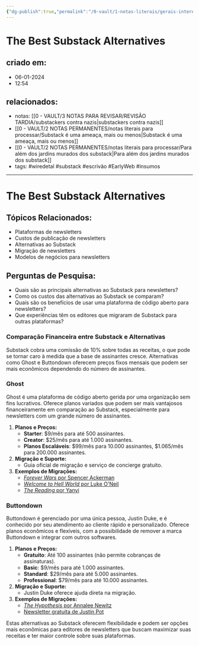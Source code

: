 ```yaml
---
{"dg-publish":true,"permalink":"/0-vault/1-notas-literais/gerais-interesses/melhores-alternativas-ao-substack-wired/","tags":["wiredetal","substack","escrivão","EarlyWeb","insumos"],"dgHomeLink":true,"dgShowLocalGraph":true,"dgShowFileTree":true,"dgEnableSearch":true,"noteIcon":""}
---
```


# The Best Substack Alternatives

## criado em: 
- 06-01-2024
- 12:54
## relacionados:
- notas: [[0 - VAULT/3 NOTAS PARA REVISAR/REVISÃO TARDIA/substackers contra nazis\|substackers contra nazis]]
- [[0 - VAULT/2 NOTAS PERMANENTES/notas literais para processar/Substack é uma ameaça, mais ou menos\|Substack é uma ameaça, mais ou menos]]
- [[0 - VAULT/2 NOTAS PERMANENTES/notas literais para processar/Para além dos jardins  murados dos substack\|Para além dos jardins  murados dos substack]]
- tags: #wiredetal #substack #escrivão #EarlyWeb #insumos
---
# The Best Substack Alternatives

## Tópicos Relacionados:

- Plataformas de newsletters
- Custos de publicação de newsletters
- Alternativas ao Substack
- Migração de newsletters
- Modelos de negócios para newsletters

## Perguntas de Pesquisa:

- Quais são as principais alternativas ao Substack para newsletters?
- Como os custos das alternativas ao Substack se comparam?
- Quais são os benefícios de usar uma plataforma de código aberto para newsletters?
- Que experiências têm os editores que migraram de Substack para outras plataformas?

### **Comparação Financeira entre Substack e Alternativas**

Substack cobra uma comissão de 10% sobre todas as receitas, o que pode se tornar caro à medida que a base de assinantes cresce. Alternativas como Ghost e Buttondown oferecem preços fixos mensais que podem ser mais econômicos dependendo do número de assinantes.

### **Ghost**

Ghost é uma plataforma de código aberto gerida por uma organização sem fins lucrativos. Oferece planos variados que podem ser mais vantajosos financeiramente em comparação ao Substack, especialmente para newsletters com um grande número de assinantes.

1. **Planos e Preços:**
    - **Starter**: $9/mês para até 500 assinantes.
    - **Creator**: $25/mês para até 1.000 assinantes.
    - **Planos Escaláveis**: $99/mês para 10.000 assinantes, $1.065/mês para 200.000 assinantes.
2. **Migração e Suporte:**
    - Guia oficial de migração e serviço de concierge gratuito.
3. **Exemplos de Migrações:**
    - [_Forever Wars_ por Spencer Ackerman](https://foreverwars.ghost.io/forever-wars-off-substack-on-ghost/)
    - [_Welcome to Hell World_ por Luke O'Neil](https://www.welcometohellworld.com/i-gotta-get-out-of-here-man/)
    - [_The Reading_ por Yanyi](https://reading.yanyiii.com/the-freedom-of-hate/)

### **Buttondown**

Buttondown é gerenciado por uma única pessoa, Justin Duke, e é conhecido por seu atendimento ao cliente rápido e personalizado. Oferece planos econômicos e flexíveis, com a possibilidade de remover a marca Buttondown e integrar com outros softwares.

1. **Planos e Preços:**
    - **Gratuito**: Até 100 assinantes (não permite cobranças de assinaturas).
    - **Basic**: $9/mês para até 1.000 assinantes.
    - **Standard**: $29/mês para até 5.000 assinantes.
    - **Professional**: $79/mês para até 10.000 assinantes.
2. **Migração e Suporte:**
    - Justin Duke oferece ajuda direta na migração.
3. **Exemplos de Migrações:**
    - [_The Hypothesis_ por Annalee Newitz](https://buttondown.email/thehypothesis/archive/heres-why-substacks-scam-worked-so-well/)
    - [Newsletter gratuita de Justin Pot](https://buttondown.email/justinpot)

Estas alternativas ao Substack oferecem flexibilidade e podem ser opções mais econômicas para editores de newsletters que buscam maximizar suas receitas e ter maior controle sobre suas plataformas.